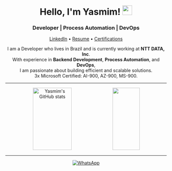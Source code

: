 <h1 align="center">
  Hello, I'm Yasmim! <img src="https://media.giphy.com/media/hvRJCLFzcasrR4ia7z/giphy.gif" width="30px">
</h1>

<h3 align="center">
  Developer | Process Automation | DevOps
</h3>

<p align="center">
  <a href="https://www.linkedin.com/in/yasmimkarollinne/">LinkedIn</a> •
  <a href="https://github.com/Yaxmen/Yaxmen/blob/main/Resume/yasmim-resume.pdf">Resume</a> •
  <a href="https://github.com/Yaxmen/Yaxmen/tree/main/Certification">Certifications</a>
</p>

<p align="center">
  I am a Developer who lives in Brazil and is currently working at <strong>NTT DATA, Inc</strong>. <br>
  With experience in <strong>Backend Development</strong>, <strong>Process Automation</strong>, and <strong>DevOps</strong>, <br>
  I am passionate about building efficient and scalable solutions. <br>
  3x Microsoft Certified: AI-900, AZ-900, MS-900.
</p>

---

<div align="center">
  <img width="49%" height="195px" src="https://github-readme-stats.vercel.app/api?username=yaxmen&show_icons=true&count_private=true&hide_border=true&title_color=4F9DA6&icon_color=4F9DA6&text_color=c9d1d9&bg_color=0d1117" alt="Yasmim's GitHub stats"/> 
  <img width="41%" height="195px" src="https://github-readme-stats.vercel.app/api/top-langs/?username=Yaxmen&layout=compact&hide_border=true&title_color=4F9DA6&text_color=c9d1d9&bg_color=0d1117"/>
</div>

---

<p align="center">
  <a href="https://api.whatsapp.com/send?phone=5581995052895&text=Olá!">
    <img src="https://img.shields.io/badge/Whatsapp-4CA143?style=flat&logo=Whatsapp&logoColor=white" alt="WhatsApp">
  </a>